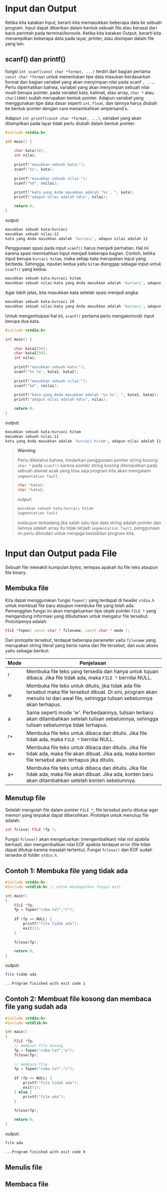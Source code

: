 # Input dan Output
Ketika kita katakan Input, berarti kita memasukkan beberapa data ke sebuah program. Input dapat diberikan dalam bentuk sebuah file atau berasal dari baris perintah pada terminal/konsole.
Ketika kita katakan Output, berarti kita menampilkan beberapa data pada layar, printer, atau disimpan dalam file yang lain.

## scanf() dan printf()
fungsi `int scanf(const char *format, ...)` terdiri dari bagian pertama `const char *format` untuk menentukan tipe data masukan berdasarkan format dan bagian variabel yang akan menyimpan nilai pada scanf `, ...`. Perlu diperhatikan bahwa, variabel yang akan menyimpan sebuah nilai musti berupa pointer. pada variabel kata, kalimat, atau array, `char *` atau `char[1000]` sudah merupakan bentuk pointer. Adapun variabel yang menggunakan tipe data dasar seperti `int`, `float`, dan lainnya harus diubah ke bentuk pointer dengan cara menambahkan ampersand `&`.

Adapun `int printf(const char *format, ...)`, variabel yang akan ditampilkan pada layar tidak perlu diubah dalam bentuk pointer.

```c++
#include <stdio.h>

int main() {
    
    char kata[50];
    int nilai;
    
    printf("masukkan sebuah kata:");
    scanf("%s", kata);
    
    printf("masukkan sebuah nilai:");
    scanf("%d", &nilai);
    
    printf("kata yang Anda masukkan adalah '%s', ", kata);
    printf("adapun nilai adalah %d\n", nilai);

    return 0;
}
```

output:
```bash
masukkan sebuah kata:kurcaci
masukkan sebuah nilai:12
kata yang Anda masukkan adalah 'kurcaci', adapun nilai adalah 12
```

Penggunaan spasi pada input `scanf()` harus menjadi perhatian. Hal ini karena spasi memisahkan input menjadi beberapa bagian. Contoh, ketika input berupa `kurcaci hitam`, maka setiap kata merupakan input yang berbeda. Sehingga, inputan kedua yaitu `hitam` dianggap sebagai input untuk `scanf()` yang kedua.

```bash
masukkan sebuah kata:kurcaci hitam
masukkan sebuah nilai:kata yang Anda masukkan adalah 'kurcaci', adapun nilai adalah 21949
```

Agar lebih jelas, kita masukkan kata setelah spasi menjadi angka:

```bash
masukkan sebuah kata:kurcaci 19
masukkan sebuah nilai:kata yang Anda masukkan adalah 'kurcaci', adapun nilai adalah 19
```

Untuk mengantisipasi hal ini, `scanf()` pertama perlu mengakomodir input berupa dua kata.

```c++
#include <stdio.h>

int main() {
    
    char kata1[50];
    char kata2[50];
    int nilai;
    
    printf("masukkan sebuah kata:");
    scanf("%s %s", kata1, kata2);
    
    printf("masukkan sebuah nilai:");
    scanf("%d", &nilai);
    
    printf("kata yang Anda masukkan adalah '%s %s', ", kata1, kata2);
    printf("adapun nilai adalah %d\n", nilai);

    return 0;
}
```

output:
```bash
masukkan sebuah kata:kurcaci hitam
masukkan sebuah nilai:11
kata yang Anda masukkan adalah 'kurcaci hitam', adapun nilai adalah 11
```

> **Warning**
> 
> Perlu diketahui bahwa, hindarkan penggunaan pointer string kosong `char *` pada `scanf()` karena pointer string kosong ditempatkan pada sebuah alamat acak yang bisa saja program kita akan mengalami `segmentation fault`. 
> 
> ```c++
> char *kata1;
> char *kata2;
> ```
> 
> output:
> ```bash
> masukkan sebuah kata:kurcaci hitam
> Segmentation fault
> ```
> walaupun terkadang jika salah satu tipe data string adalah pointer dan lainnya adalah array itu tidak terjadi `segmentation fault`, penggunaan ini perlu dihindari untuk menjaga kestabilan program kita.

# Input dan Output pada File
Sebuah file mewakili kumpulan _bytes_, terlepas apakah itu file teks ataupun file binary. 

## Membuka file
Kita dapat menggunakan fungsi `fopen()` yang terdapat di header `stdio.h` untuk membuat file baru ataupun membuka file yang telah ada. Pemanggilan fungsi ini akan mengeluarkan tipe objek pointer `FILE *` yang mengandung informasi yang dibutuhkan untuk mengatur file tersebut. Prototipenya adalah:

```c++
FILE *fopen( const char * filename, const char * mode );
```

Dari protopite tersebut, terdapat beberapa parameter yaitu `filename` yang merupakan string literal yang berisi nama dari file tersebut, dan `mode` akses yaitu sebagai berikut:

|Mode|Penjelasan|
|---|---|
|r|Membuka file teks yang tersedia dan hanya untuk tujuan dibaca. Jika file tidak ada, maka `FILE *` bernilai NULL.|
|w|Membuka file teks untuk ditulis, jika tidak ada file tersebut maka file tersebut dibuat. Di sini, program akan menulis isi dari awal file, sehingga tulisan sebelumnya akan terhapus.|
|a|Sama seperti mode 'w'. Perbedaannya, tulisan terbaru akan ditambahkan setelah tulisan sebelumnya, sehingga tulisan sebelumnya tidak terhapus.|
|r+|Membuka file teks untuk dibaca dan ditulis. Jika file tidak ada, maka `FILE *` bernilai NULL.|
|w+|Membuka file teks untuk dibaca dan ditulis. Jika file tidak ada, maka file akan dibuat. Jika ada, maka konten file tersebut akan terhapus jika ditulis.|
|a+|Membuka file teks untuk dibaca dan ditulis. Jika file tidak ada, maka file akan dibuat. Jika ada, konten baru akan ditambahkan setelah konten sebelumnya.|

## Menutup file
Setelah mengolah file dalam pointer `FILE *`, file tersebut perlu ditutup agar memori yang terpakai dapat dibersihkan. Prototipe untuk menutup file adalah:

```c++
int fclose( FILE *fp );
```

Fungsi `fclose()` akan mengeluarkan (mengembalikan) nilai nol apabila berhasil, dan mengembalikan nilai EOF apabila terdapat error (file tidak dapat ditutup karena masalah tertentu). Fungsi `fclose()` dan EOF sudah tersedia di folder `stdio.h`.

## Contoh 1: Membuka file yang tidak ada
```c++
#include <stdio.h>
#include <stdlib.h> // untuk mendapatkan fungsi exit

int main()
{
    FILE *fp;
    fp = fopen("coba.txt","r");
    
    if (fp == NULL) {
        printf("file tidak ada");
        exit(1);
    }
    
    fclose(fp);

    return 0;
}
```

output:
```bash
file tidak ada

...Program finished with exit code 1
```

## Contoh 2: Membuat file kosong dan membaca file yang sudah ada
```c++
#include <stdio.h>
#include <stdlib.h>

int main()
{
    FILE *fp;
    // membuat file kosong
    fp = fopen("coba.txt","w");
    fclose(fp);
    
    // membaca file
    fp = fopen("coba.txt","r");
    
    if (fp == NULL) {
        printf("file tidak ada");
        exit(1);
    } else {
        printf("file ada");
    }
    
    fclose(fp);

    return 0;
}
```

output:
```bash
file ada

...Program finished with exit code 0
```

## Menulis file

## Membaca file
